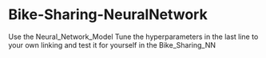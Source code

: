 # Bike-Sharing-NeuralNetwork
Use the Neural_Network_Model
Tune the hyperparameters in the last line to your own linking and test it for yourself in the Bike_Sharing_NN
